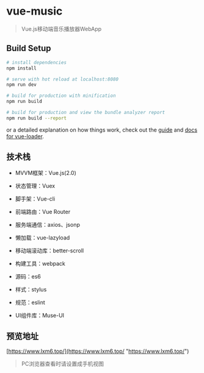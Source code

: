 # vue-music

> Vue.js移动端音乐播放器WebApp

## Build Setup

``` bash
# install dependencies
npm install

# serve with hot reload at localhost:8080
npm run dev

# build for production with minification
npm run build

# build for production and view the bundle analyzer report
npm run build --report
```

or a detailed explanation on how things work, check out the [guide](http://vuejs-templates.github.io/webpack/) and [docs for vue-loader](http://vuejs.github.io/vue-loader).



## 技术栈

- MVVM框架：Vue.js(2.0)

- 状态管理：Vuex

- 脚手架：Vue-cli

- 前端路由：Vue Router

- 服务端通信：axios、jsonp

- 懒加载：vue-lazyload

- 移动端滚动库：better-scroll

- 构建工具：webpack

- 源码：es6

- 样式：stylus

- 规范：eslint

- UI组件库：Muse-UI

  

## 预览地址

[https://www.lxm6.top/](https://www.lxm6.top/ "https://www.lxm6.top/")

> PC浏览器查看时请设置成手机视图



